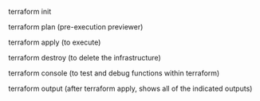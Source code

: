 terraform init

terraform plan (pre-execution previewer)

terraform apply (to execute)

terraform destroy (to delete the infrastructure)

terraform console (to test and debug functions within terraform)

terraform output (after terraform apply, shows all of the indicated outputs)

<!-- besides official documentation, terraform output can be accessed through terraform show for current tasks -->
